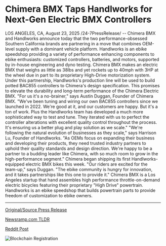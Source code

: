 # Chimera BMX Taps Handlworks for Next-Gen Electric BMX Controllers

LOS ANGELES, CA, August 23, 2025 /24-7PressRelease/ -- Chimera BMX and Handlworks announce today that the two performance-obsessed Southern California brands are partnering in a move that combines OEM-level supply with a dominant vehicle platform.  Handlworks is an ebike speedshop providing a variety of performance enhancing components to ebike enthusiasts: customized controllers, batteries, and motors, supported by in-house engineering and dyno testing. Chimera BMX makes an electric BMX that weighs as little as 38lbs and yet rockets up to 40mph with 3HP at the wheel due in part to its proprietary High-Drive motorization system.  Under this partnership, Handlworks's production line will be used to build potted BAC855 controllers to Chimera's design specification. This promises to elevate the durability and long-term performance of the Chimera Electric BMX.  "For us it's a no-brainer," says Austin Duggan, Founder of Chimera BMX. "We've been tuning and wiring our own BAC855 controllers since we launched in 2022. We're good at it, and our customers are happy. But it's a ton of work. Plus the Handlworks team has developed a much more sophisticated way to test and tune. They iterated with us to perfect the controller alterations with excellent quality control throughout the process. It's ensuring us a better plug and play solution as we scale."  "We're following the natural evolution of businesses as they scale," says Harrison Lu, Founder of Handlworks. "As OEMs focus on expanding their business and developing their products, they need trusted industry partners to uphold their quality standards and design direction. We're happy to be a partner to a budding leader like Chimera, with so much room to grow in the high-performance segment."  Chimera began shipping its first Handlworks-equipped electric BMX bikes this week. "Our riders are excited for the team-up," says Duggan. "The ebike community is hungry for innovation, and it takes partnerships like this one to provide it."  Chimera BMX is a Los Angeles startup that hand assembles high performance throttle-on-demand electric bicycles featuring their proprietary "High Drive" powertrain.  Handlworks is an ebike speedshop that builds powertrain parts to provide freedom of customization to ebike owners. 

---

[Original/Source Press Release](https://www.24-7pressrelease.com/press-release/526126/chimera-bmx-taps-handlworks-for-next-gen-electric-bmx-controllers)
                    

[Newsramp.com TLDR](https://newsramp.com/curated-news/chimera-bmx-handlworks-partner-to-revolutionize-electric-bmx-performance/ceec29b4da4139a525c20cd5ab3c44f9) 

 



[Reddit Post](https://www.reddit.com/r/technology_press/comments/1mxuwls/chimera_bmx_handlworks_partner_to_revolutionize/) 



![Blockchain Registration](https://cdn.newsramp.app/24-7PressRelease/qrcode/258/23/zeroh1Fu.webp)